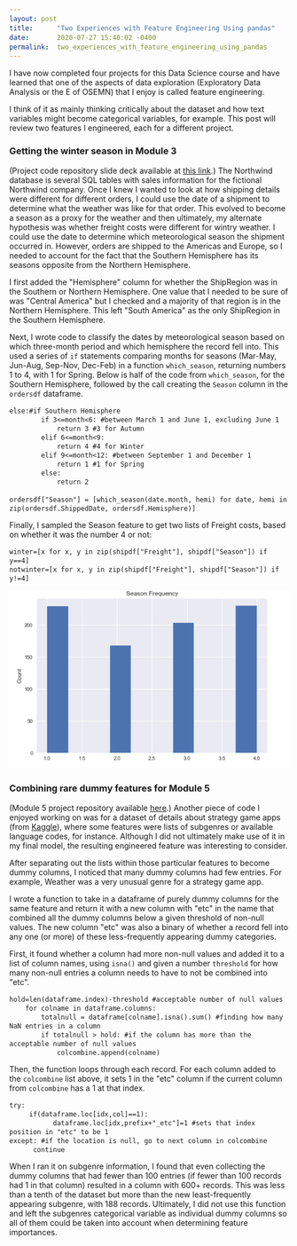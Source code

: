 ```yaml
---
layout: post
title:      "Two Experiences with Feature Engineering Using pandas"
date:       2020-07-27 15:40:02 -0400
permalink:  two_experiences_with_feature_engineering_using_pandas
---
```



I have now completed four projects for this Data Science course and have learned that one of the aspects of data exploration (Exploratory Data Analysis or the E of OSEMN) that I enjoy is called feature engineering.

I think of it as mainly thinking critically about the dataset and how text variables might become categorical variables, for example.  This post will review two features I engineered, each for a different project.

### Getting the winter season in Module 3
(Project code repository slide deck available at [this link](https://github.com/bronwencc/dsc-2-final-project-online-ds-sp-000/blob/master/Module2-Final-Project.pdf).)
The Northwind database is several SQL tables with sales information for the fictional Northwind company.  Once I knew I wanted to look at how shipping details were different for different orders, I could use the date of a shipment to determine what the weather was like for that order.  This evolved to become a season as a proxy for the weather and then ultimately, my alternate hypothesis was whether freight costs were different for wintry weather.  I could use the date to determine which meteorological season the shipment occurred in. However, orders are shipped to the Americas and Europe, so I needed to account for the fact that the Southern Hemisphere has its seasons opposite from the Northern Hemisphere.

I first added the "Hemisphere" column for whether the ShipRegion was in the Southern or Northern Hemisphere.  One value that I needed to be sure of was "Central America" but I checked and a majority of that region is in the Northern Hemisphere.  This left "South America" as the only ShipRegion in the Southern Hemisphere.

Next, I wrote code to classify the dates by meteorological season based on which three-month period and which hemisphere the record fell into.  This used a series of `if` statements comparing months for seasons (Mar-May, Jun-Aug, Sep-Nov, Dec-Feb) in a function `which_season`, returning numbers 1 to 4, with 1 for Spring.  Below is half of the code from `which_season`, for the Southern Hemisphere, followed by the call creating the `Season` column in the `ordersdf` dataframe.
```
else:#if Southern Hemisphere
        if 3<=month<6: #between March 1 and June 1, excluding June 1
            return 3 #3 for Autumn
        elif 6<=month<9:
            return 4 #4 for Winter
        elif 9<=month<12: #between September 1 and December 1
            return 1 #1 for Spring
        else:
            return 2

ordersdf["Season"] = [which_season(date.month, hemi) for date, hemi in zip(ordersdf.ShippedDate, ordersdf.Hemisphere)]
```

Finally, I sampled the Season feature to get two lists of Freight costs, based on whether it was the number 4 or not:
```
winter=[x for x, y in zip(shipdf["Freight"], shipdf["Season"]) if y==4]
notwinter=[x for x, y in zip(shipdf["Freight"], shipdf["Season"]) if y!=4]
```

![Plot of frequency of orders by season, 1 for spring, 4 for winter](https://raw.githubusercontent.com/bronwencc/bronwencc.github.io/master/img/seasons-orders.png)

### Combining rare dummy features for Module 5
(Module 5 project repository available [here](https://github.com/bronwencc/Module-5-Project).)
Another piece of code I enjoyed working on was for a dataset of details about strategy game apps (from [Kaggle](https://www.kaggle.com/tristan581/17k-apple-app-store-strategy-games/)), where some features were lists of subgenres or available language codes, for instance.  Although I did not ultimately make use of it in my final model, the resulting engineered feature was interesting to consider.

After separating out the lists within those particular features to become dummy columns, I noticed that many dummy columns had few entries.  For example, Weather was a very unusual genre for a strategy game app.

I wrote a function to take in a dataframe of purely dummy columns for the same feature and return it with a new column with "etc" in the name that combined all the dummy columns below a given threshold of non-null values.  The new column "etc" was also a binary of whether a record fell into any one (or more) of these less-frequently appearing dummy categories.

First, it found whether a column had more non-null values and added it to a list of column names, using `isna()` and given a number `threshold` for how many non-null entries a column needs to have to not be combined into "etc".
```
hold=len(dataframe.index)-threshold #acceptable number of null values
    for colname in dataframe.columns:
        totalnull = dataframe[colname].isna().sum() #finding how many NaN entries in a column
        if totalnull > hold: #if the column has more than the acceptable number of null values
            colcombine.append(colname)
```
Then, the function loops through each record. For each column added to the `colcombine` list above, it sets 1 in the "etc" column if the current column from `colcombine` has a 1 at that index.
```
try:
     if(dataframe.loc[idx,col]==1):
           dataframe.loc[idx,prefix+"_etc"]=1 #sets that index position in "etc" to be 1
except: #if the location is null, go to next column in colcombine
      continue
```

When I ran it on subgenre information, I found that even collecting the dummy columns that had fewer than 100 entries (if fewer than 100 records had 1 in that column) resulted in a column with 600+ records.  This was less than a tenth of the dataset but more than the new least-frequently appearing subgenre, with 188 records.  Ultimately, I did not use this function and left the subgenres categorical variable as individual dummy columns so all of them could be taken into account when determining feature importances.
